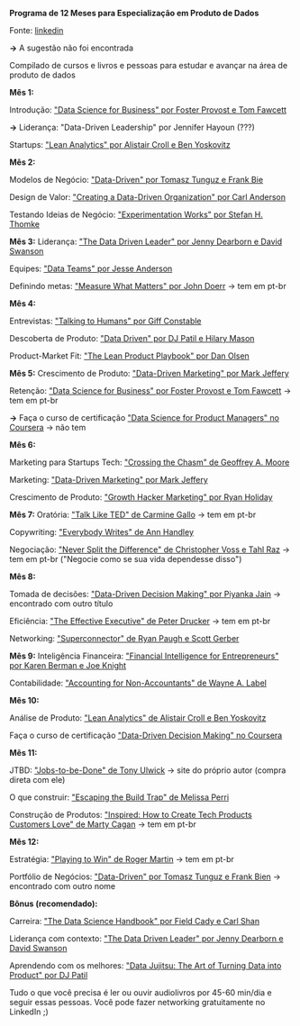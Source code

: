 **Programa de 12 Meses para Especialização em Produto de Dados**

Fonte: [linkedin](https://www.linkedin.com/posts/gilsantanna_programa-de-12-meses-para-especializa%C3%A7%C3%A3o-activity-7091822185060691969-Fflr)

**->**  A sugestão não foi encontrada

Compilado de cursos e livros e pessoas para estudar e avançar na área de produto de dados

**Mês 1:**

Introdução: ["Data Science for Business" por Foster Provost e Tom Fawcett](https://www.amazon.com.br/Data-Science-Business-Data-Analytic-Thinking/dp/1449361323)

**->** Liderança: "Data-Driven Leadership" por Jennifer Hayoun (???)

Startups: ["Lean Analytics" por Alistair Croll e Ben Yoskovitz](https://www.amazon.com.br/Lean-Analytics-Better-Startup-English-ebook/dp/B00AG66LTM/)

**Mês 2:**

Modelos de Negócio: ["Data-Driven" por Tomasz Tunguz e Frank Bie](https://www.amazon.com.br/Winning-Data-Transform-Culture-Empower/dp/1119257239)

Design de Valor: ["Creating a Data-Driven Organization" por Carl Anderson](https://www.amazon.com.br/Creating-Data-Driven-Organization-Carl-Anderson/dp/1491916915/)

Testando Ideias de Negócio: ["Experimentation Works" por Stefan H. Thomke](https://www.amazon.com/Experimentation-Works-Surprising-Business-Experiments/dp/163369710X)

**Mês 3:**
Liderança: ["The Data Driven Leader" por Jenny Dearborn e David Swanson](https://www.amazon.com.br/Data-Driven-Leader-Delivering-Measurable-ebook/dp/B0762WZQ94/)

Equipes: ["Data Teams" por Jesse Anderson](https://www.amazon.com.br/Data-Teams-Management-Successful-Data-Focused-ebook/dp/B08JLFTPBV/)

Definindo metas: ["Measure What Matters" por John Doerr](https://www.amazon.com.br/Measure-What-Matters-Foundation-English-ebook/dp/B078FZ9SYB/) -> tem em pt-br

**Mês 4:**

Entrevistas: ["Talking to Humans" por Giff Constable](https://www.amazon.com.br/Talking-Humans-Success-understanding-customers-ebook/dp/B00NSUEUL4/)

Descoberta de Produto: ["Data Driven" por DJ Patil e Hilary Mason](https://www.amazon.com.br/Data-Driven-English-DJ-Patil-ebook/dp/B00SXHFTAS/)

Product-Market Fit: ["The Lean Product Playbook" por Dan Olsen](https://www.amazon.com.br/Lean-Product-Playbook-Innovate-Products/dp/1118960874/)

**Mês 5:**
Crescimento de Produto: ["Data-Driven Marketing" por Mark Jeffery](https://www.amazon.com.br/Data-Driven-Marketing-Metrics-Everyone-English-ebook/dp/B00371V7I8/)

Retenção: ["Data Science for Business" por Foster Provost e Tom Fawcett](https://www.amazon.com.br/Data-Science-Business-Data-Analytic-Thinking/dp/1449361323/) -> tem em pt-br

**->** Faça o curso de certificação ["Data Science for Product Managers" no Coursera](https://www.coursera.org/search?query=Data%20Science%20for%20Product%20Managers) -> não tem 

**Mês 6:**

Marketing para Startups Tech: ["Crossing the Chasm" de Geoffrey A. Moore](https://www.amazon.com.br/Crossing-Chasm-Marketing-Mainstream-Essentials-ebook/dp/B000FC119W/)

Marketing: ["Data-Driven Marketing" por Mark Jeffery](https://www.amazon.com.br/Data-Driven-Marketing-Metrics-Everyone-English-ebook/dp/B00371V7I8/)

Crescimento de Produto: ["Growth Hacker Marketing" por Ryan Holiday](https://www.amazon.com.br/Growth-Hacker-Marketing-Advertising-English-ebook/dp/B00INIXL3O/)

**Mês 7:**
Oratória: ["Talk Like TED" de Carmine Gallo](https://www.amazon.com.br/Talk-Like-TED-Public-Speaking-Secrets-ebook/dp/B00F1RE1MK/) -> tem em pt-br

Copywriting: ["Everybody Writes" de Ann Handley](https://www.amazon.com.br/Everybody-Writes-Improved-Go-Ridiculously-ebook/dp/B0BKNJ7FZV/)

Negociação: ["Never Split the Difference" de Christopher Voss e Tahl Raz](https://www.amazon.com.br/Never-Split-Difference-Negotiating-Depended-ebook/dp/B014DUR7L2/) -> tem em pt-br ("Negocie como se sua vida dependesse disso")

**Mês 8:**

Tomada de decisões: ["Data-Driven Decision Making" por Piyanka Jain](https://www.amazon.com.br/Behind-Every-Good-Decision-Profitable-ebook/dp/B00KVO2C88/) -> encontrado com outro título

Eficiência: ["The Effective Executive" de Peter Drucker](https://www.amazon.com.br/Effective-Executive-Definitive-Harperbusiness-Essentials-ebook/dp/B01F1WZGNC/) -> tem em pt-br

Networking: ["Superconnector" de Ryan Paugh e Scott Gerber](https://www.amazon.com.br/Superconnector-Networking-Building-Business-Relationships-ebook/dp/B072122ZLF/)

**Mês 9:**
Inteligência Financeira: ["Financial Intelligence for Entrepreneurs" por Karen Berman e Joe Knight](https://www.amazon.com.br/Financial-Intelligence-Revised-Managers-Knowing-ebook/dp/B00AXS5EAK/)

Contabilidade: ["Accounting for Non-Accountants" de Wayne A. Label](https://www.amazon.com.br/Accounting-Non-Accountants-Basics-Business-English-ebook/dp/B00AQLTOTQ/)

**Mês 10:**

Análise de Produto: ["Lean Analytics" de Alistair Croll e Ben Yoskovitz](https://www.amazon.com.br/Lean-Analytics-Better-Startup-English-ebook/dp/B00AG66LTM/)

Faça o curso de certificação ["Data-Driven Decision Making" no Coursera](https://www.coursera.org/learn/decision-making)

**Mês 11:**

JTBD: ["Jobs-to-be-Done" de Tony Ulwick](https://jobs-to-be-done-book.com/) -> site do próprio autor (compra direta com ele)

O que construir: ["Escaping the Build Trap" de Melissa Perri](https://www.amazon.com.br/Escaping-Build-Trap-Melissa-Perri/dp/149197379X/)

Construção de Produtos: ["Inspired: How to Create Tech Products Customers Love" de Marty Cagan](https://www.amazon.com.br/INSPIRED-Create-Products-Customers-English-ebook/dp/B077NRB36N/) -> tem em pt-br

**Mês 12:**

Estratégia: ["Playing to Win" de Roger Martin](https://www.amazon.com.br/Playing-Win-Strategy-Really-English-ebook/dp/B00AJVJ1HI/) -> tem em pt-br

Portfólio de Negócios: ["Data-Driven" por Tomasz Tunguz e Frank Bien](https://www.amazon.com.br/Winning-Data-Transform-Culture-Empower/dp/1119257239/) -> encontrado com outro nome

**Bônus (recomendado):**

Carreira: ["The Data Science Handbook" por Field Cady e Carl Shan](https://www.amazon.com.br/Data-Science-Handbook-Field-Cady/dp/1119092949/)

Liderança com contexto: ["The Data Driven Leader" por Jenny Dearborn e David Swanson](https://www.amazon.com.br/Data-Driven-Leader-Delivering-Measurable-ebook/dp/B0762WZQ94/)

Aprendendo com os melhores: ["Data Jujitsu: The Art of Turning Data into Product" por DJ Patil](https://www.amazon.com.br/Data-Jujitsu-Turning-Product-English-ebook/dp/B008HMN5BE/)

Tudo o que você precisa é ler ou ouvir audiolivros por 45-60 min/dia e seguir essas pessoas. Você pode fazer networking gratuitamente no LinkedIn ;)

